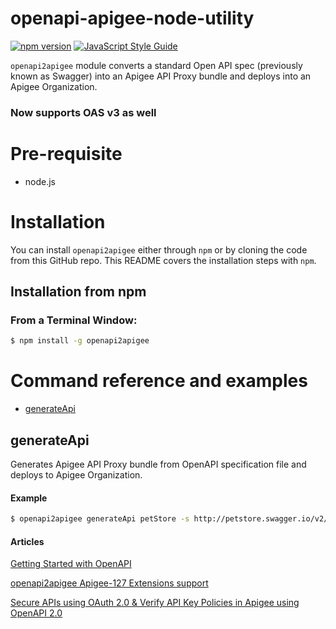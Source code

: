 openapi-apigee-node-utility
===========================

[![npm version][npm-badge]][npm-url]
[![JavaScript Style Guide](https://img.shields.io/badge/code%20style-standard-brightgreen.svg)](http://standardjs.com/)

`openapi2apigee` module converts a standard Open API spec (previously known as Swagger) into an Apigee API Proxy bundle and deploys into an Apigee Organization.

### Now supports OAS v3 as well

# Pre-requisite 
- node.js

# Installation
You can install `openapi2apigee` either through `npm` or by cloning the code from this GitHub repo.  This README covers the installation steps with `npm`.

## Installation from npm
### From a Terminal Window:
```bash
$ npm install -g openapi2apigee
```

# <a name="reference"></a>Command reference and examples

* [generateApi](#generateapi)

## <a name="generateapi"></a>generateApi

Generates Apigee API Proxy bundle from OpenAPI specification file and deploys to Apigee Organization.

#### Example

```bash
$ openapi2apigee generateApi petStore -s http://petstore.swagger.io/v2/swagger.json -D -d /Users/me/Desktop/
```

#### Articles

<a href="https://community.apigee.com/articles/8796/openapi2apigee-a-nodejs-command-line-tool-to-generate.html">Getting Started with OpenAPI</a>

<a href="https://community.apigee.com/articles/9478/openapi2apigee-020-version-generating-apigee-policies.html">openapi2apigee Apigee-127 Extensions support</a>

<a href="https://community.apigee.com/articles/9741/openapi2apigee-021-version-securing-apis-using-oas.html"> Secure APIs using OAuth 2.0 & Verify API Key Policies in Apigee using OpenAPI 2.0</a>


[npm-badge]: https://badge.fury.io/js/openapi2apigee.svg
[npm-url]: https://badge.fury.io/js/openapi2apigee
